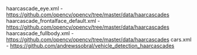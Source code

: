 
haarcascade_eye.xml - https://github.com/opencv/opencv/tree/master/data/haarcascades
haarcascade_frontalface_default.xml - https://github.com/opencv/opencv/tree/master/data/haarcascades
haarcascade_fullbody.xml - https://github.com/opencv/opencv/tree/master/data/haarcascades
cars.xml - https://github.com/andrewssobral/vehicle_detection_haarcascades

